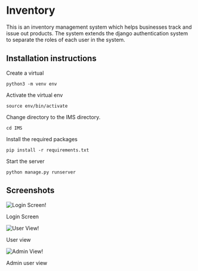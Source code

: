 # Inventory
This is an inventory management system which helps businesses track and issue out products.
The system extends the django authentication system to separate the roles of each user in the system.

## Installation instructions
Create a virtual 

```python3 -m venv env```

Activate the virtual env

```source env/bin/activate```

Change directory to the IMS directory.

```cd IMS```

Install the required packages

```pip install -r requirements.txt```

Start the server

```python manage.py runserver```

## Screenshots
![Login Screen!](sys/login.PNG "System login screen")

Login Screen

![User View!](sys/user_view.PNG "Normal user view")

User view

![Admin View!](sys/admin_view.PNG "Admin user view")

Admin user view
